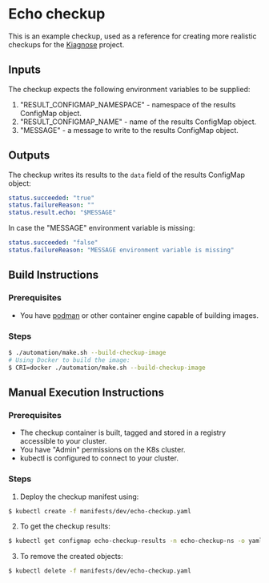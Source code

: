 # Echo checkup
This is an example checkup, used as a reference for creating more realistic checkups for the [Kiagnose](https://github.com/kiagnose/kiagnose) project.

## Inputs
The checkup expects the following environment variables to be supplied:
1. "RESULT_CONFIGMAP_NAMESPACE" - namespace of the results ConfigMap object.
2. "RESULT_CONFIGMAP_NAME" - name of the results ConfigMap object.
3. "MESSAGE" - a message to write to the results ConfigMap object.

## Outputs
The checkup writes its results to the `data` field of the results ConfigMap object:
```yaml
status.succeeded: "true"
status.failureReason: ""
status.result.echo: "$MESSAGE"
```

In case the "MESSAGE" environment variable is missing:
```yaml
status.succeeded: "false"
status.failureReason: "MESSAGE environment variable is missing"
```

## Build Instructions
### Prerequisites
- You have [podman](https://podman.io/) or other container engine capable of building images.
### Steps
```bash
$ ./automation/make.sh --build-checkup-image
# Using Docker to build the image:
$ CRI=docker ./automation/make.sh --build-checkup-image
```

## Manual Execution Instructions
### Prerequisites
- The checkup container is built, tagged and stored in a registry accessible to your cluster.
- You have "Admin" permissions on the K8s cluster.
- kubectl is configured to connect to your cluster.
### Steps
1. Deploy the checkup manifest using:
```bash
$ kubectl create -f manifests/dev/echo-checkup.yaml
```

2. To get the checkup results:
```bash
$ kubectl get configmap echo-checkup-results -n echo-checkup-ns -o yaml > results.yaml
```

3. To remove the created objects:
```bash
$ kubectl delete -f manifests/dev/echo-checkup.yaml
```
